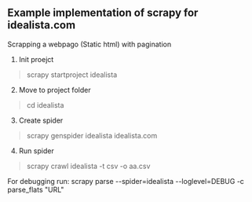 ## Example implementation of scrapy for idealista.com

Scrapping a webpago (Static html) with pagination

1. Init proejct

> scrapy startproject idealista

2. Move to project folder

> cd idealista

3. Create spider

> scrapy genspider idealista idealista.com

4. Run spider
> scrapy crawl idealista -t csv -o aa.csv


For debugging run:
scrapy parse --spider=idealista --loglevel=DEBUG -c parse_flats "URL"